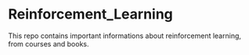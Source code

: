 # Reinforcement_Learning
This repo contains important informations about reinforcement learning, from courses and books.
